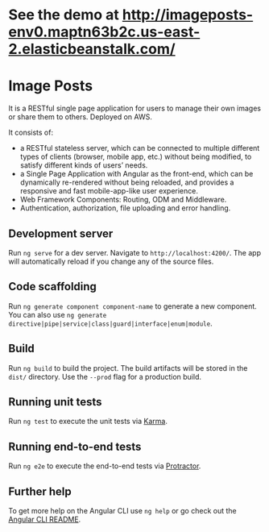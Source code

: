 # See the demo at http://imageposts-env0.maptn63b2c.us-east-2.elasticbeanstalk.com/

# Image Posts

It is a RESTful single page application for users to manage their own images or share them to others. Deployed on AWS.  

  It consists of:  
  * a RESTful stateless server, which can be connected to multiple different types of clients (browser, mobile app, etc.) without being modified, to satisfy different kinds of users’ needs.  
  * a Single Page Application with Angular as the front-end, which can be dynamically re-rendered without being reloaded, and provides a responsive and fast mobile-app-like user experience.  
  * Web Framework Components: Routing, ODM and Middleware.  
  * Authentication, authorization, file uploading and error handling.  

## Development server

Run `ng serve` for a dev server. Navigate to `http://localhost:4200/`. The app will automatically reload if you change any of the source files.

## Code scaffolding

Run `ng generate component component-name` to generate a new component. You can also use `ng generate directive|pipe|service|class|guard|interface|enum|module`.

## Build

Run `ng build` to build the project. The build artifacts will be stored in the `dist/` directory. Use the `--prod` flag for a production build.

## Running unit tests

Run `ng test` to execute the unit tests via [Karma](https://karma-runner.github.io).

## Running end-to-end tests

Run `ng e2e` to execute the end-to-end tests via [Protractor](http://www.protractortest.org/).

## Further help

To get more help on the Angular CLI use `ng help` or go check out the [Angular CLI README](https://github.com/angular/angular-cli/blob/master/README.md).
